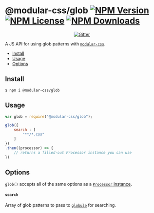 @modular-css/glob [![NPM Version](https://img.shields.io/npm/v/@modular-css/glob.svg)](https://www.npmjs.com/package/@modular-css/glob) [![NPM License](https://img.shields.io/npm/l/@modular-css/glob.svg)](https://www.npmjs.com/package/@modular-css/glob) [![NPM Downloads](https://img.shields.io/npm/dm/@modular-css/glob.svg)](https://www.npmjs.com/package/@modular-css/glob)
===========

<p align="center">
    <a href="https://gitter.im/modular-css/modular-css"><img src="https://img.shields.io/gitter/room/modular-css/modular-css.svg" alt="Gitter" /></a>
</p>

A JS API for using glob patterns with [`modular-css`](https://github.com/tivac/modular-css).

- [Install](#install)
- [Usage](#usage)
- [Options](#options)

## Install

`$ npm i @modular-css/glob`

## Usage

```js
var glob = require("@modular-css/glob");

glob({
    search : [
        "**/*.css"
    ]
})
.then((processor) => {
    // returns a filled-out Processor instance you can use
})
```

## Options

`glob()` accepts all of the same options as a [`Processor` instance](../processor/readme.md#options).

#### `search`

Array of glob patterns to pass to [`globule`](https://www.npmjs.com/package/globule) for searching.
